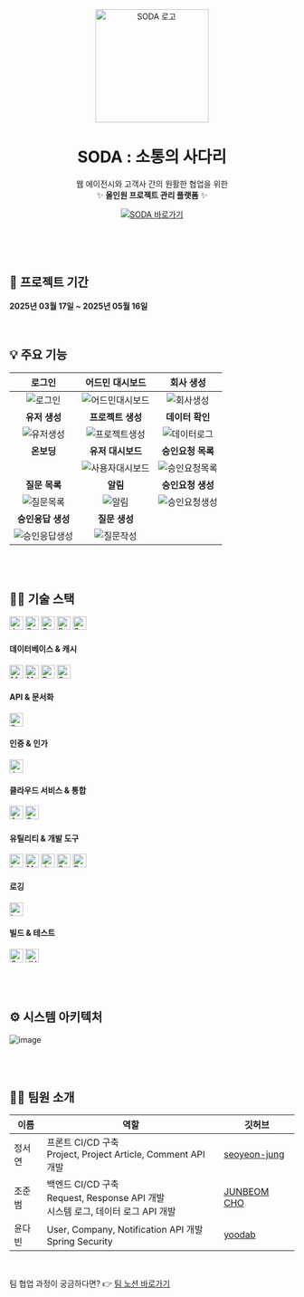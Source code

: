 <div align="center">

  <img src="https://github.com/user-attachments/assets/76917afe-33de-49c9-a239-b85911faf3b7" alt="SODA 로고" width="200"/>

  <h1><strong>SODA</strong> : 소통의 사다리</h1>

  <p>
    웹 에이전시와 고객사 간의 원활한 협업을 위한<br/>
    ✨ <strong>올인원 프로젝트 관리 플랫폼</strong> ✨
  </p>

  <p>
    <a href="https://www.s0da.co.kr/" target="_blank">
      <img src="https://img.shields.io/badge/SODA%20웹사이트%20방문하기-F59E0B?style=for-the-badge&logo=Rocket&logoColor=white" alt="SODA 바로가기"/>
    </a>
  </p>

</div>
 <br/>
<br/>

  <br/>
  <h2>🏃 프로젝트 기간</h2>
  <p><strong>2025년 03월 17일 ~ 2025년 05월 16일</strong></p>
  <br/>

## 💡 주요 기능
|로그인|어드민 대시보드|회사 생성|
|:-:|:-:|:-:|
|![로그인](https://github.com/user-attachments/assets/16f01831-dc6a-4cd5-923d-956f398f33c5)|![어드민대시보드](https://github.com/user-attachments/assets/e6fb4afa-2cc4-4763-8170-9ad166416fb0)|![회사생성](https://github.com/user-attachments/assets/97fdde2f-b88f-44bb-9758-6f7cf8ff4f6b)|
|<b>유저 생성</b>|<b>프로젝트 생성</b>|<b>데이터 확인</b>|
|![유저생성](https://github.com/user-attachments/assets/5166a8d2-5dd5-4243-8a16-1c03eaa80189)|![프로젝트생성](https://github.com/user-attachments/assets/f9be97b3-ba92-4f57-bafb-c41f0e4c3dcc)|![데이터로그](https://github.com/user-attachments/assets/fce435f3-b795-40c4-b552-a944ee242ca1)|
|<b>온보딩</b>|<b>유저 대시보드</b>|<b>승인요청 목록</b>|
||![사용자대시보드](https://github.com/user-attachments/assets/b7f75d03-7213-4041-bc8d-197d521f0a5c)|![승인요청목록](https://github.com/user-attachments/assets/b2ad3773-d811-451c-aa96-966450cd6c7f)|
|<b>질문 목록</b>|<b>알림</b>|<b>승인요청 생성</b>|
|![질문목록](https://github.com/user-attachments/assets/f5f2c8a1-e8d1-4106-9097-04d2d1cf5af7)|![알림](https://github.com/user-attachments/assets/ee1d5441-ac5f-4fec-b6c4-92df55d8a53c)|![승인요청생성](https://github.com/user-attachments/assets/e95f61e6-ce5c-496c-8524-c16d1ebd578d)|
|<b>승인응답 생성</b>|<b>질문 생성</b>||
|![승인응답생성](https://github.com/user-attachments/assets/2d2deeb8-d445-4044-bc67-d6052cb79c6f)|![질문작성](https://github.com/user-attachments/assets/50a8deb6-7061-4c98-bd69-72d9fc4d5477)||

<br/>
<br/>



## 👨‍🔧 기술 스택
<p>
  <img src="https://img.shields.io/badge/Java-17-007396?style=for-the-badge&logo=java&logoColor=white" alt="Java 17" height="24"/>
  <img src="https://img.shields.io/badge/Spring%20Boot-3.4.3-6DB33F?style=for-the-badge&logo=springboot&logoColor=white" alt="Spring Boot 3.4.3" height="24"/>
  <img src="https://img.shields.io/badge/Spring%20Data%20JPA-6DB33F?style=for-the-badge&logo=spring&logoColor=white" alt="Spring Data JPA" height="24"/>
  <img src="https://img.shields.io/badge/Spring%20Security-6DB33F?style=for-the-badge&logo=spring&logoColor=white" alt="Spring Security" height="24"/>
  <img src="https://img.shields.io/badge/Spring%20MVC-6DB33F?style=for-the-badge&logo=spring&logoColor=white" alt="Spring MVC" height="24"/>
</p>

#### 데이터베이스 & 캐시
<p>
  <img src="https://img.shields.io/badge/MySQL-4479A1?style=for-the-badge&logo=mysql&logoColor=white" alt="MySQL" height="24"/>
  <img src="https://img.shields.io/badge/MongoDB-47A248?style=for-the-badge&logo=mongodb&logoColor=white" alt="MongoDB" height="24"/>
  <img src="https://img.shields.io/badge/Redis-DC382D?style=for-the-badge&logo=redis&logoColor=white" alt="Redis" height="24"/>
  <img src="https://img.shields.io/badge/QueryDSL-5.0.0-4A90E2?style=for-the-badge&logo=querydsl&logoColor=white" alt="QueryDSL 5.0.0 (Jakarta)" height="24"/>
</p>

#### API & 문서화
<p>
  <img src="https://img.shields.io/badge/SpringDoc%20OpenAPI-2.8.5-85EA2D?style=for-the-badge&logo=swagger&logoColor=black" alt="SpringDoc OpenAPI (Swagger) 2.8.5" height="24"/>
</p>

#### 인증 & 인가
<p>
  <img src="https://img.shields.io/badge/JWT-000000?style=for-the-badge&logo=jsonwebtokens&logoColor=white" alt="JWT (jjwt, java-jwt)" height="24"/>
</p>

#### 클라우드 서비스 & 통합
<p>
  <img src="https://img.shields.io/badge/AWS%20S3-569A31?style=for-the-badge&logo=amazonaws&logoColor=white" alt="AWS S3 (SDK v2)" height="24"/>
  <img src="https://img.shields.io/badge/Spring%20Mail%20(SMTP)-6DB33F?style=for-the-badge&logo=spring&logoColor=white" alt="Spring Mail (SMTP)" height="24"/>
</p>

#### 유틸리티 & 개발 도구
<p>
  <img src="https://img.shields.io/badge/Lombok-black?style=for-the-badge&logo=projectlombok&logoColor=white" alt="Lombok" height="24"/>
  <img src="https://img.shields.io/badge/ModelMapper-3.2.0-orange?style=for-the-badge" alt="ModelMapper 3.2.0" height="24"/>
  <img src="https://img.shields.io/badge/Jackson%20(JSR310)-E06C1D?style=for-the-badge" alt="Jackson JSR310" height="24"/>
  <img src="https://img.shields.io/badge/Spring%20Dotenv-4.0.0-22A7F0?style=for-the-badge" alt="Spring Dotenv 4.0.0" height="24"/>
  <img src="https://img.shields.io/badge/Bean%20Validation-6DB33F?style=for-the-badge&logo=hibernate&logoColor=white" alt="Bean Validation" height="24"/>
</p>

#### 로깅
<p>
  <img src="https://img.shields.io/badge/Logstash%20Logback%20Encoder-7.4-00A5B1?style=for-the-badge&logo=logstash&logoColor=white" alt="Logstash Logback Encoder 7.4" height="24"/>
</p>

#### 빌드 & 테스트
<p>
  <img src="https://img.shields.io/badge/Gradle-02303A?style=for-the-badge&logo=gradle&logoColor=white" alt="Gradle" height="24"/>
  <img src="https://img.shields.io/badge/JUnit%205-25A162?style=for-the-badge&logo=junit5&logoColor=white" alt="JUnit 5" height="24"/>
</p>


<br/>
<br/>

## ⚙️ 시스템 아키텍처
![image](https://github.com/user-attachments/assets/fe24f694-c722-4a0f-b234-813e162f3687)


<br/>
<br/>


## 👨‍💻 팀원 소개
|이름|역할|깃허브|
|---|--------|---|
|정서연|프론트 CI/CD 구축 <br/> Project, Project Article, Comment API 개발|[seoyeon-jung](https://github.com/seoyeon-jung)|
|조준범|백엔드 CI/CD 구축 <br/> Request, Response API 개발 <br/> 시스템 로그, 데이터 로그 API 개발|[JUNBEOM CHO](https://github.com/JunbeomKoreaUniv)|
|윤다빈|User, Company, Notification API 개발 <br/> Spring Security|[yoodab](https://github.com/yoodab)|

<br/>

팀 협업 과정이 궁금하다면? 👉 [팀 노션 바로가기](https://quilled-authority-705.notion.site/SODA-4-1c2b5a5bac5380cb98d0cd207b7dfe58?pvs=74)
